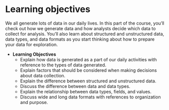 # Learning objectives

We all generate lots of data in our daily lives. In this part of the course, you’ll check out how we generate data and how analysts decide which data to collect for analysis. You’ll also learn about structured and unstructured data, data types, and data formats as you start thinking about how to prepare your data for exploration.

- **Learning Objectives**
  - Explain how data is generated as a part of our daily activities with reference to the types of data generated.
  - Explain factors that should be considered when making decisions about data collection.
  - Explain the difference between structured and unstructured data.
  - Discuss the difference between data and data types.
  - Explain the relationship between data types, fields, and values.
  - Discuss wide and long data formats with references to organization and purpose.
